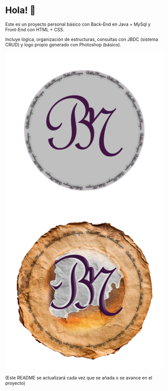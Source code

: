 # Hola! 👋

Este es un proyecto personal básico con Back-End en Java + MySql y Front-End con HTML + CSS.

Incluye lógica, organización de estructuras, consultas con JBDC (sistema CRUD) y logo propio generado con Photoshop (básico).

![Logo web BiblioMagna simple](images/BiblioMagna_logo.png)
![Logo web BiblioMagna detallado](images/BiblioMagna_logo2.png)

(Este README se actualizará cada vez que se añada o se avance en el proyecto)
